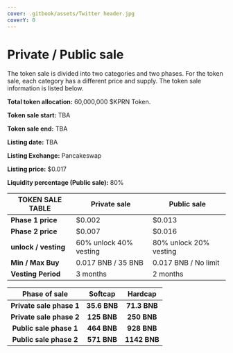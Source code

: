 ```yaml
---
cover: .gitbook/assets/Twitter header.jpg
coverY: 0
---
```


# Private / Public sale

The token sale is divided into two categories and two phases. For the token sale, each category has a different price and supply. The token sale information is listed below.

**Total token allocation:** 60,000,000 $KPRN Token.

**Token sale start:** TBA

**Token sale end:** TBA

**Listing date:** TBA

**Listing Exchange:** Pancakeswap

**Listing price:** $0.017

**Liquidity percentage (Public sale):** 80%



| TOKEN SALE TABLE     | Private sale           | Public sale            |
| -------------------- | ---------------------- | ---------------------- |
| **Phase 1 price**    | $0.002                 | $0.013                 |
| **Phase 2  price**   | $0.007                 | $0.016                 |
| **unlock / vesting** | 60% unlock 40% vesting | 80% unlock 20% vesting |
| **Min / Max Buy**    | 0.017 BNB / 35 BNB     | 0.017 BNB / No limit   |
| **Vesting Period**   | 3 months               | 2 months               |

|       Phase of sale      |    Softcap   |    Hardcap   |
| :----------------------: | :----------: | :----------: |
| **Private sale phase 1** | **35.6 BNB** | **71.3 BNB** |
| **Private sale phase 2** |  **125 BNB** |  **250 BNB** |
|  **Public sale phase 1** |  **464 BNB** |  **928 BNB** |
|  **Public sale phase 2** |  **571 BNB** | **1142 BNB** |
